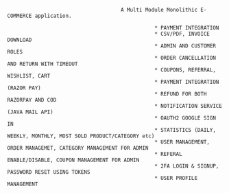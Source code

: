                                          A Multi Module Monolithic E-COMMERCE application.
                                                      
                                                    * PAYMENT INTEGRATION
                                                    * CSV/PDF, INVOICE DOWNLOAD
                                                    * ADMIN AND CUSTOMER ROLES
                                                    * ORDER CANCELLATION AND RETURN WITH TIMEOUT
                                                    * COUPONS, REFERRAL, WISHLIST, CART
                                                    * PAYMENT INTEGRATION (RAZOR PAY)
                                                    * REFUND FOR BOTH RAZORPAY AND COD
                                                    * NOTIFICATION SERVICE (JAVA MAIL API)
                                                    * OAUTH2 GOOGLE SIGN IN
                                                    * STATISTICS (DAILY, WEEKLY, MONTHLY, MOST SOLD PRODUCT/CATEGORY etc)
                                                    * USER MANAGEMENT, ORDER MANAGEMET, CATEGORY MANAGEMENT FOR ADMIN
                                                    * REFERAL ENABLE/DISABLE, COUPON MANAGEMENT FOR ADMIN
                                                    * 2FA LOGIN & SIGNUP, PASSWORD RESET USING TOKENS
                                                    * USER PROFILE MANAGEMENT
                                                      
